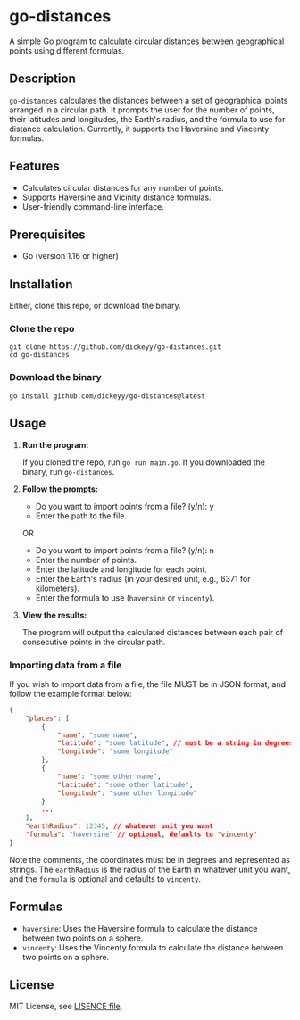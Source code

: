 # go-distances

A simple Go program to calculate circular distances between geographical points using different formulas.

## Description

`go-distances` calculates the distances between a set of geographical points arranged in a circular path. It prompts the user for the number of points, their latitudes and longitudes, the Earth's radius, and the formula to use for distance calculation. Currently, it supports the Haversine and Vincenty formulas.

## Features

-   Calculates circular distances for any number of points.
-   Supports Haversine and Vicinity distance formulas.
-   User-friendly command-line interface.

## Prerequisites

-   Go (version 1.16 or higher)

## Installation

Either, clone this repo, or download the binary.

### Clone the repo

```
git clone https://github.com/dickeyy/go-distances.git
cd go-distances
```

### Download the binary

```
go install github.com/dickeyy/go-distances@latest
```

## Usage

1.  **Run the program:**

    If you cloned the repo, run `go run main.go`.
    If you downloaded the binary, run `go-distances`.

2.  **Follow the prompts:**

    -   Do you want to import points from a file? (y/n): y
    -   Enter the path to the file.

    OR

    -   Do you want to import points from a file? (y/n): n
    -   Enter the number of points.
    -   Enter the latitude and longitude for each point.
    -   Enter the Earth's radius (in your desired unit, e.g., 6371 for kilometers).
    -   Enter the formula to use (`haversine` or `vincenty`).

3.  **View the results:**

    The program will output the calculated distances between each pair of consecutive points in the circular path.

### Importing data from a file

If you wish to import data from a file, the file MUST be in JSON format, and follow the example format below:

```json
{
    "places": [
        {
            "name": "some name",
            "latitude": "some latitude", // must be a string in degrees
            "longitude": "some longitude"
        },
        {
            "name": "some other name",
            "latitude": "some other latitude",
            "longitude": "some other longitude"
        }
        ...
    ],
    "earthRadius": 12345, // whatever unit you want
    "formula": "haversine" // optional, defaults to "vincenty"
}
```

Note the comments, the coordinates must be in degrees and represented as strings. The `earthRadius` is the radius of the Earth in whatever unit you want, and the `formula` is optional and defaults to `vincenty`.

## Formulas

-   `haversine`: Uses the Haversine formula to calculate the distance between two points on a sphere.
-   `vincenty`: Uses the Vincenty formula to calculate the distance between two points on a sphere.

## License

MIT License, see [LISENCE file](./LICENSE).
